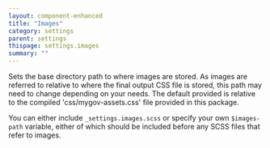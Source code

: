```yaml
---
layout: component-enhanced
title: "Images"
category: settings
parent: settings
thispage: settings.images
summary: ""
---
```


Sets the base directory path to where images are stored. As images are referred to relative to where the final output CSS file is stored, this path may need to change depending on your needs. The default provided is relative to the compiled 'css/mygov-assets.css' file provided in this package. 

You can either include `_settings.images.scss` or specify your own `$images-path` variable, either of which should be included before any SCSS files that refer to images. 
